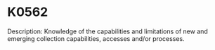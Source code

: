 # K0562
Description: Knowledge of the capabilities and limitations of new and emerging collection capabilities, accesses and/or processes.
